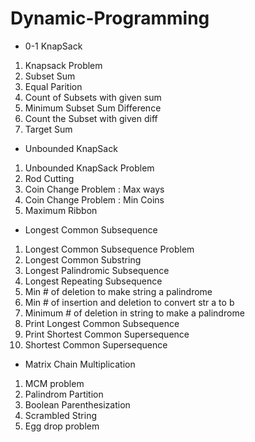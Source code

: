 # Dynamic-Programming

- 0-1 KnapSack

1. Knapsack Problem
2. Subset Sum
3. Equal Parition
4. Count of Subsets with given sum
5. Minimum Subset Sum Difference
6. Count the Subset with given diff
7. Target Sum

- Unbounded KnapSack

1. Unbounded KnapSack Problem
1. Rod Cutting
2. Coin Change Problem : Max ways
4. Coin Change Problem : Min Coins
5. Maximum Ribbon

- Longest Common Subsequence

1. Longest Common Subsequence Problem
2. Longest Common Substring
3. Longest Palindromic Subsequence
4. Longest Repeating Subsequence
5. Min # of deletion to make string a palindrome
6. Min # of insertion and deletion to convert str a to b
7. Minimum # of deletion in string to make a palindrome
8. Print Longest Common Subsequence
9. Print Shortest Common Supersequence
10. Shortest Common Supersequence

- Matrix Chain Multiplication

1. MCM problem
2. Palindrom Partition
3. Boolean Parenthesization
4. Scrambled String
5. Egg drop problem

